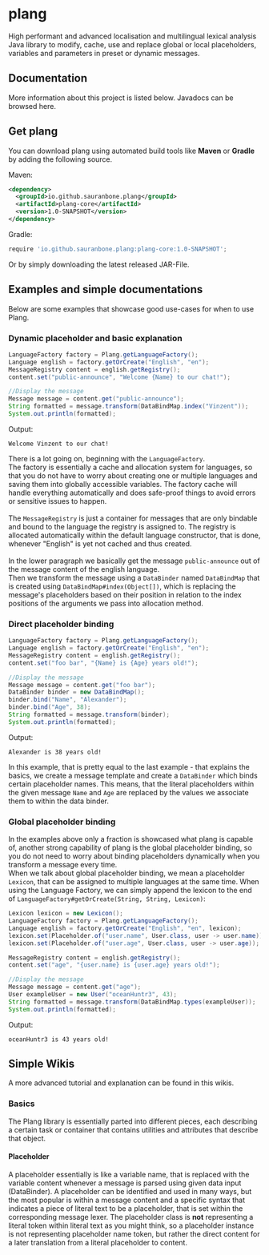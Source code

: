 # plang
High performant and advanced localisation and multilingual lexical analysis Java library to modify, cache, use and replace global or local placeholders, variables and parameters in preset or dynamic messages.

## Documentation
More information about this project is listed below. Javadocs can be browsed here.

## Get plang
You can download plang using automated build tools like **Maven** or **Gradle** by adding the following source.

Maven:

```xml
<dependency>
  <groupId>io.github.sauranbone.plang</groupId>
  <artifactId>plang-core</artifactId>
  <version>1.0-SNAPSHOT</version>
</dependency>
```

Gradle:

```gradle
require 'io.github.sauranbone.plang:plang-core:1.0-SNAPSHOT';
```

Or by simply downloading the latest released JAR-File.

## Examples and simple documentations
Below are some examples that showcase good use-cases for when to use Plang.

### Dynamic placeholder and basic explanation
```java
LanguageFactory factory = Plang.getLanguageFactory();
Language english = factory.getOrCreate("English", "en");
MessageRegistry content = english.getRegistry();
content.set("public-announce", "Welcome {Name} to our chat!");

//Display the message
Message message = content.get("public-announce");
String formatted = message.transform(DataBindMap.index("Vinzent"));
System.out.println(formatted);
```

Output:
```console
Welcome Vinzent to our chat!
```

There is a lot going on, beginning with the `LanguageFactory`. <br>
The factory is essentially a cache and allocation system for languages,
so that you do not have to worry about creating one or multiple languages and 
saving them into globally accessible variables. The factory cache will handle
everything automatically and does safe-proof things to avoid errors or sensitive
issues to happen.<br>
<br>
The `MessageRegistry` is just a container for messages that are only bindable and bound
to the language the registry is assigned to. The registry is allocated automatically
within the default language constructor, that is done, whenever "English" is yet not
cached and thus created.<br><br>
In the lower paragraph we basically get the message `public-announce` out of the message
content of the english language.<br>
Then we transform the message using a `DataBinder` named `DataBindMap` that is created
using `DataBindMap#index(Object[])`, which is replacing the message's placeholders based on their
position in relation to the index positions of the arguments we pass into allocation method.<br>

### Direct placeholder binding
```java
LanguageFactory factory = Plang.getLanguageFactory();
Language english = factory.getOrCreate("English", "en");
MessageRegistry content = english.getRegistry();
content.set("foo bar", "{Name} is {Age} years old!");

//Display the message
Message message = content.get("foo bar");
DataBinder binder = new DataBindMap();
binder.bind("Name", "Alexander");
binder.bind("Age", 38);
String formatted = message.transform(binder);
System.out.println(formatted);
```
Output:
```console
Alexander is 38 years old!
```
In this example, that is pretty equal to the last example - that explains the basics, we create
a message template and create a `DataBinder` which binds certain placeholder names.
This means, that the literal placeholders within the given message `Name` and `Age` are replaced
by the values we associate them to within the data binder.

### Global placeholder binding
In the examples above only a fraction is showcased what plang is capable of, another strong capability
of plang is the global placeholder binding, so you do not need to worry about binding placeholders
dynamically when you transform a message every time.<br>
When we talk about global placeholder binding, we mean a placeholder `Lexicon`, that can be assigned to
multiple languages at the same time. When using the Language Factory, we can simply append the lexicon
to the end of `LanguageFactory#getOrCreate(String, String, Lexicon)`:<br>
```java
Lexicon lexicon = new Lexicon();
LanguageFactory factory = Plang.getLanguageFactory();
Language english = factory.getOrCreate("English", "en", lexicon);
lexicon.set(Placeholder.of("user.name", User.class, user -> user.name));
lexicon.set(Placeholder.of("user.age", User.class, user -> user.age));

MessageRegistry content = english.getRegistry();
content.set("age", "{user.name} is {user.age} years old!");

//Display the message
Message message = content.get("age");
User exampleUser = new User("oceanHuntr3", 43);
String formatted = message.transform(DataBindMap.types(exampleUser));
System.out.println(formatted);
```
Output:
```console
oceanHuntr3 is 43 years old!
```

## Simple Wikis
A more advanced tutorial and explanation can be found in this wikis.

### Basics
The Plang library is essentially parted into different pieces, each describing a certain task
or container that contains utilities and attributes that describe that object.

#### Placeholder
A placeholder essentially is like a variable name, that is replaced with the variable content
whenever a message is parsed using given data input (DataBinder).
A placeholder can be identified and used in many ways, but the most popular is within a message
content and a specific syntax that indicates a piece of literal text to be a placeholder, that is 
set within the corresponding message lexer.
The placeholder class is **not** representing a literal token within literal text as you might think,
so a placeholder instance is not representing placeholder name token, but rather the direct content
for a later translation from a literal placeholder to content.


